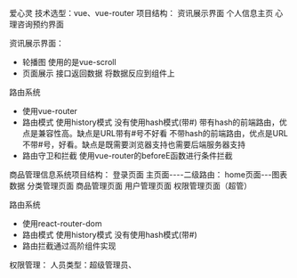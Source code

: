 爱心灵
技术选型：vue、vue-router
项目结构：
资讯展示界面
个人信息主页
心理咨询预约界面

资讯展示界面：
+ 轮播图 使用的是vue-scroll
+ 页面展示 接口返回数据 将数据反应到组件上

路由系统
+ 使用vue-router
+ 路由模式 使用history模式 没有使用hash模式(带#)
带有hash的前端路由，优点是兼容性高。缺点是URL带有#号不好看
不带hash的前端路由，优点是URL不带#号，好看。缺点是既需要浏览器支持也需要后端服务器支持
+ 路由守卫和拦截 使用vue-router的beforeE函数进行条件拦截


商品管理信息系统项目结构：
登录页面
主页面----二级路由： home页面---图表数据
                   分类管理页面
                   商品管理页面
                   用户管理页面
                   权限管理页面（超管）

路由系统
+ 使用react-router-dom
+ 路由模式 使用history模式 没有使用hash模式(带#)
+ 路由拦截通过高阶组件实现

权限管理：
人员类型：超级管理员、
